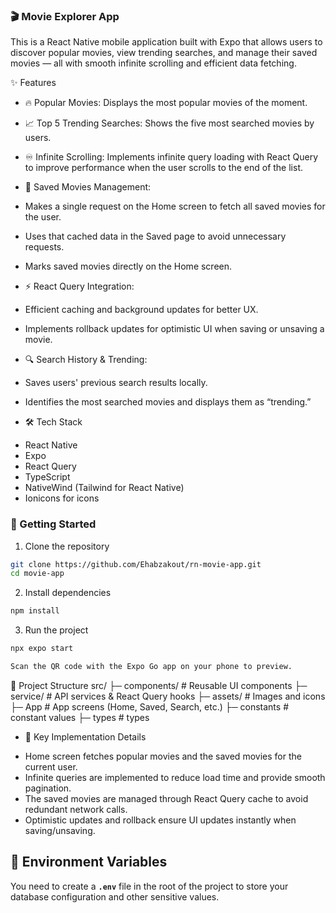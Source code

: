 ### 🎬 Movie Explorer App

This is a React Native mobile application built with Expo that allows users to discover popular movies, view trending searches, and manage their saved movies — all with smooth infinite scrolling and efficient data fetching.

✨ Features

- 🔥 Popular Movies: Displays the most popular movies of the moment.

- 📈 Top 5 Trending Searches: Shows the five most searched movies by users.

- ♾️ Infinite Scrolling: Implements infinite query loading with React Query to improve performance when the user scrolls to the end of the list.

* 💾 Saved Movies Management:

- Makes a single request on the Home screen to fetch all saved movies for the user.

- Uses that cached data in the Saved page to avoid unnecessary requests.

- Marks saved movies directly on the Home screen.

* ⚡ React Query Integration:

- Efficient caching and background updates for better UX.

- Implements rollback updates for optimistic UI when saving or unsaving a movie.

* 🔍 Search History & Trending:

- Saves users' previous search results locally.

- Identifies the most searched movies and displays them as “trending.”

* 🛠️ Tech Stack

- React Native
- Expo
- React Query
- TypeScript
- NativeWind (Tailwind for React Native)
- Ionicons for icons

### 🚀 Getting Started

1. Clone the repository

```bash
git clone https://github.com/Ehabzakout/rn-movie-app.git
cd movie-app
```

2. Install dependencies

```bash
npm install
```

3. Run the project

```bash
npx expo start

Scan the QR code with the Expo Go app on your phone to preview.
```

📌 Project Structure
src/
├─ components/ # Reusable UI components
├─ service/ # API services & React Query hooks
├─ assets/ # Images and icons
├─ App # App screens (Home, Saved, Search, etc.)
├─ constants # constant values
├─ types # types

- 🧠 Key Implementation Details

* Home screen fetches popular movies and the saved movies for the current user.
* Infinite queries are implemented to reduce load time and provide smooth pagination.
* The saved movies are managed through React Query cache to avoid redundant network calls.
* Optimistic updates and rollback ensure UI updates instantly when saving/unsaving.

## 📝 Environment Variables

You need to create a **`.env`** file in the root of the project to store your database configuration and other sensitive values.
